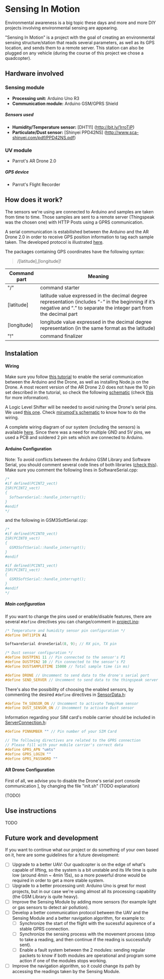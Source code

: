 Sensing In Motion
===============

Environmental awareness is a big topic these days and more and more DIY projects involving environmental sensing are appearing.

"Sensing In Motion" is a project with the goal of creating an environmental sensing structure/station that reads several parameters, as well as its GPS location, and sends them to a remote server.
This station can also be plugged on any vehicle (during the course of this project we chose a quadcopter).

## Hardware involved
### Sensing module
* **Processing unit:** Arduino Uno R3
* **Communication module:** Arduino GSM/GPRS Shield

##### Sensors used
* **Humidity/Temperature sensor:** [DHT11] (http://bit.ly/1rroTiP)
* **Particulate/Dust sensor:** [Shinyei PPD42NS] (http://www.sca-shinyei.com/pdf/PPD42NS.pdf)

### UV module
- Parrot's AR Drone 2.0

##### GPS device
- Parrot's Flight Recorder

## How does it work?
The sensors we're using are connected to Arduino and samples are taken from time to time. Those samples are sent to a remote server (Thingspeak was the chosen one) with HTTP Posts using a GPRS communication.

A serial communication is estabilished between the Arduino and the AR Drone 2.0 in order to receive GPS position information to tag each sample taken. The developed protocol is illustrated [here](https://raw.githubusercontent.com/MigueelS/sensinginmotion/master/images/gps%20protocol.png).

The packages containing GPS coordinates have the following syntax:
> /[latitude],[longitude]!

Command part  | Meaning
------------- | -------------
"/"           | command starter
[latitude]    | latitude value expressed in the decimal degree representation (includes “-” in the beginning if it’s negative and “.” to separate the integer part from the decimal part
[longitude]   | longitude value expressed in the decimal degree representation (in the same format as the latitude)
"!" | command finalizer

## Instalation

#### Wiring
Make sure you follow [this tutorial](https://gist.github.com/maxogden/4152815) to enable the serial communication between the Arduino and the Drone, as well as installing Node.js on the Drone. A most recent version of the AR Drone 2.0 does not have the 10 pin set described in the tutorial, so check the following [schematic](https://raw.githubusercontent.com/MigueelS/sensinginmotion/master/images/6%20pin%20set.png) (check [this](http://forum.parrot.com/ardrone/en/viewtopic.php?id=8148) for more information).

A Logic Level Shifter will be needed to avoid ruining the Drone's serial pins. We used [this one](https://www.sparkfun.com/products/12009). Check [mirumod's schematic](http://mirumod.tk/hw/arduino_nano/MIRUMODNANO019GPSG_new.jpg) to know how to do the wiring.

A complete wiring diagram of our system (including the sensors) is available [here](https://raw.githubusercontent.com/MigueelS/sensinginmotion/master/images/System%20schematic.png). Since there was a need for multiple GND and 5V pins, we used a PCB and soldered 2 pin sets which are connected to Arduino.

#### Arduino Configuration
Note: To avoid conflicts between the Arduino GSM Library and Software Serial, you should comment several code lines of both libraries ([check this](http://purposefulscience.blogspot.pt/2013/06/arduino-gsm-shield-tips.html)).
Make sure you comment the following lines in SoftwareSerial.cpp:

```c
/*
#if defined(PCINT2_vect)
ISR(PCINT2_vect)
{
  SoftwareSerial::handle_interrupt();
}
#endif
*/
```

and the following in GSM3SoftSerial.cpp:

```cpp
/*
#if defined(PCINT0_vect)
ISR(PCINT0_vect)
{
  GSM3SoftSerial::handle_interrupt();
}
#endif

#if defined(PCINT1_vect)
ISR(PCINT1_vect)
{
  GSM3SoftSerial::handle_interrupt();
}
#endif
*/
```

##### Main configuration
If you want to change the pins used or enable/disable features, there are several ```#define``` directives you can change/comment in [project.ino](https://github.com/MigueelS/sensinginmotion/blob/master/arduino/project.ino):

```cpp
/* Temperature and humidity sensor pin configuration */
#define DHT11PIN A1

SoftwareSerial droneSerial(8, 9); // RX pin, TX pin

/* Dust sensor configuration */
#define DUSTPIN1 11 // Pin connected to the sensor's P1
#define DUSTPIN2 10 // Pin connected to the sensor's P2
#define DUSTSAMPLETIME 15000 // Total sample time (in ms)

#define DRONE // Uncomment to send data to the drone's serial port
#define SEND_SERVER // Uncomment to send data to the thingspeak server
```

There's also the possibility of choosing the enabled sensors, by commenting the desired ```#define``` directives in [SensorData.h](https://github.com/MigueelS/sensinginmotion/blob/master/arduino/SensorData.h):
```cpp
#define TH_SENSOR_ON // Uncomment to activate Temp/Hum sensor
#define DUST_SENSOR_ON // Uncomment to activate Dust sensor
```

Information regarding your SIM card's mobile carrier should be included in [ServerConnection.h](https://github.com/MigueelS/sensinginmotion/blob/master/arduino/ServerConnection.h):
```cpp
#define PINNUMBER "" // Pin number of your SIM Card

// The following directives are related to the GPRS connection
// Please fill with your mobile carrier's correct data
#define GPRS_APN "umts"
#define GPRS_LOGIN ""
#define GPRS_PASSWORD ""
```

#### AR Drone Configuration
First of all, we advise you to disable the Drone's serial port console communication ], by changing the file "init.sh" (TODO explanation)

(TODO)

## Use instructions

TODO

## Future work and development
If you want to continue what our project or do something of your own based on it, here are some guidelines for a future development:
- [ ] Upgrade to a better UAV: Our quadcopter is on the edge of what's capable of lifting, so the system is a bit unstable and its life time is quite low (around 4min ~ 4min 15s), so a more powerful drone would be required in order to get a more stable system.
- [ ] Upgrade to a better processing unit: Arduino Uno is great for most projects, but in our case we're using almost all its processing capability (the GSM Library is quite heavy).
- [ ] Improve the Sensing Module by adding more sensors (for example light or gas sensors to detect air pollution).
- [ ] Develop a better communication protocol between the UAV and the Sensing Module and a better navigation algorithm, for example to:
  - [ ] Synchronize the start of the flight with the sucessful aquirence of a stable GPRS connection.
  - [ ] Synchronize the sensing process with the movement process (stop to take a reading, and then continue if the reading is successfully sent).
  - [ ] Enable a fault system between the 2 modules: sending regular packets to know if both modules are operational and program some action if one of the modules stops working.
- [ ] Improve the navigation algorithm, so it could change its path by accessing the readings taken by the Sensing Module.
